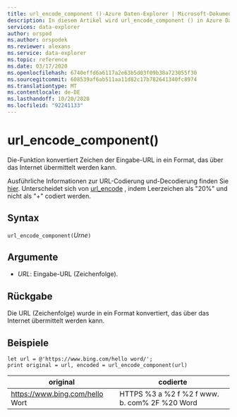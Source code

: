 ```yaml
---
title: url_encode_component ()-Azure Daten-Explorer | Microsoft-Dokumentation
description: In diesem Artikel wird url_encode_component () in Azure Daten-Explorer beschrieben.
services: data-explorer
author: orspod
ms.author: orspodek
ms.reviewer: alexans
ms.service: data-explorer
ms.topic: reference
ms.date: 03/17/2020
ms.openlocfilehash: 6740effd6a6117a2e63b5d03f09b38a723055f30
ms.sourcegitcommit: 608539af6ab511aa11d82c17b782641340fc8974
ms.translationtype: MT
ms.contentlocale: de-DE
ms.lasthandoff: 10/20/2020
ms.locfileid: "92241133"
---
```

# <a name="url_encode_component"></a>url_encode_component()

Die-Funktion konvertiert Zeichen der Eingabe-URL in ein Format, das über das Internet übermittelt werden kann. 

Ausführliche Informationen zur URL-Codierung und-Decodierung finden Sie [hier](https://en.wikipedia.org/wiki/Percent-encoding).
Unterscheidet sich von [url_encode](./urlencodefunction.md) , indem Leerzeichen als "20%" und nicht als "+" codiert werden.

## <a name="syntax"></a>Syntax

`url_encode_component(`*Urne*`)`

## <a name="arguments"></a>Argumente

* *URL*: Eingabe-URL (Zeichenfolge).  

## <a name="returns"></a>Rückgabe

Die URL (Zeichenfolge) wurde in ein Format konvertiert, das über das Internet übermittelt werden kann.

## <a name="examples"></a>Beispiele

```kusto
let url = @'https://www.bing.com/hello word/';
print original = url, encoded = url_encode_component(url)
```

|original|codierte|
|---|---|
|https://www.bing.com/hello Wort|HTTPS %3 a %2 f %2 f www. b. com% 2F %20 Word|


 